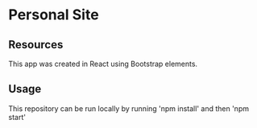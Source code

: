 # Personal Site

## Resources

This app was created in React using Bootstrap elements.

## Usage

This repository can be run locally by running 'npm install' and then 'npm start'
